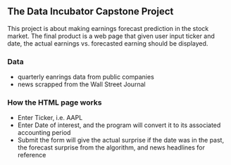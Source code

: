 ## The Data Incubator Capstone Project

This project is about making earnings forecast prediction in the stock market. The final product is a web page that given user input ticker and date, the actual earnings vs. forecasted earning should be displayed.

### Data

- quarterly eanrings data from public companies
- news scrapped from the Wall Street Journal

### How the HTML page works

- Enter Ticker, i.e. AAPL
- Enter Date of interest, and the program will convert it to its associated accounting period
- Submit the form will give the actual surprise if the date was in the past, the forecast surprise from the algorithm, and news headlines for reference
